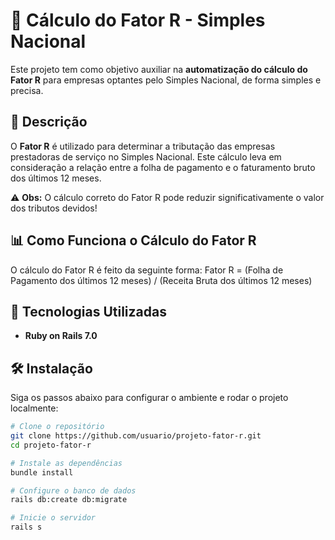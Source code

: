 # 🧮 **Cálculo do Fator R - Simples Nacional**

Este projeto tem como objetivo auxiliar na **automatização do cálculo do Fator R** para empresas optantes pelo Simples Nacional, de forma simples e precisa.

## 📄 **Descrição**

O **Fator R** é utilizado para determinar a tributação das empresas prestadoras de serviço no Simples Nacional. Este cálculo leva em consideração a relação entre a folha de pagamento e o faturamento bruto dos últimos 12 meses.

⚠️ **Obs:** O cálculo correto do Fator R pode reduzir significativamente o valor dos tributos devidos!

## 📊 **Como Funciona o Cálculo do Fator R**

O cálculo do Fator R é feito da seguinte forma: 
Fator R = (Folha de Pagamento dos últimos 12 meses) / (Receita Bruta dos últimos 12 meses)

## 🚀 **Tecnologias Utilizadas**

- **Ruby on Rails 7.0**

## 🛠️ **Instalação**

Siga os passos abaixo para configurar o ambiente e rodar o projeto localmente:

```bash
# Clone o repositório
git clone https://github.com/usuario/projeto-fator-r.git
cd projeto-fator-r

# Instale as dependências
bundle install

# Configure o banco de dados
rails db:create db:migrate

# Inicie o servidor
rails s
